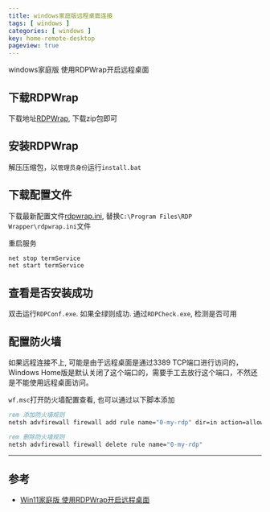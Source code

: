 ```yaml
---
title: windows家庭版远程桌面连接
tags: [ windows ]
categories: [ windows ]
key: home-remote-desktop
pageview: true
---
```


windows家庭版 使用RDPWrap开启远程桌面

<!--more-->

## 下载RDPWrap

下载地址[RDPWrap](https://github.com/stascorp/rdpwrap/releases), 下载zip包即可

## 安装RDPWrap

解压压缩包，以`管理员身份`运行`install.bat`

## 下载配置文件

下载最新配置文件[rdpwrap.ini](https://raw.githubusercontent.com/sebaxakerhtc/rdpwrap.ini/master/rdpwrap.ini), 替换`C:\Program Files\RDP Wrapper\rdpwrap.ini`文件

重启服务

```bat
net stop termService
net start termService
```

## 查看是否安装成功

双击运行`RDPConf.exe`. 如果全绿则成功. 通过`RDPCheck.exe`, 检测是否可用

## 配置防火墙

如果远程连接不上, 可能是由于远程桌面是通过3389 TCP端口进行访问的，Windows Home版是默认关闭了这个端口的，需要手工去放行这个端口，不然还是不能使用远程桌面访问。

`wf.msc`打开防火墙配置查看, 也可以通过以下脚本添加

```bat
rem 添加防火墙规则
netsh advfirewall firewall add rule name="0-my-rdp" dir=in action=allow protocol=TCP localport=3389

rem 删除防火墙规则
netsh advfirewall firewall delete rule name="0-my-rdp"
```

----

## 参考

- [Win11家庭版 使用RDPWrap开启远程桌面](https://blog.csdn.net/qq_41242689/article/details/124715297)
